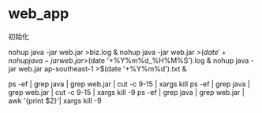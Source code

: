# web_app
初始化

nohup java -jar web.jar >biz.log &
nohup java -jar web.jar >$(date '+%Y%m%d').log &
nohup java -jar web.jar >$(date '+%Y%m%d_%H%M%S').log &
nohup java -jar web.jar ap-southeast-1 >$(date '+%Y%m%d').txt &

ps -ef | grep java | grep web.jar | cut -c 9-15 | xargs kill
ps -ef | grep java | grep web.jar | cut -c 9-15 | xargs kill -9
ps -ef | grep java | grep web.jar | awk '{print $2}'| xargs kill -9